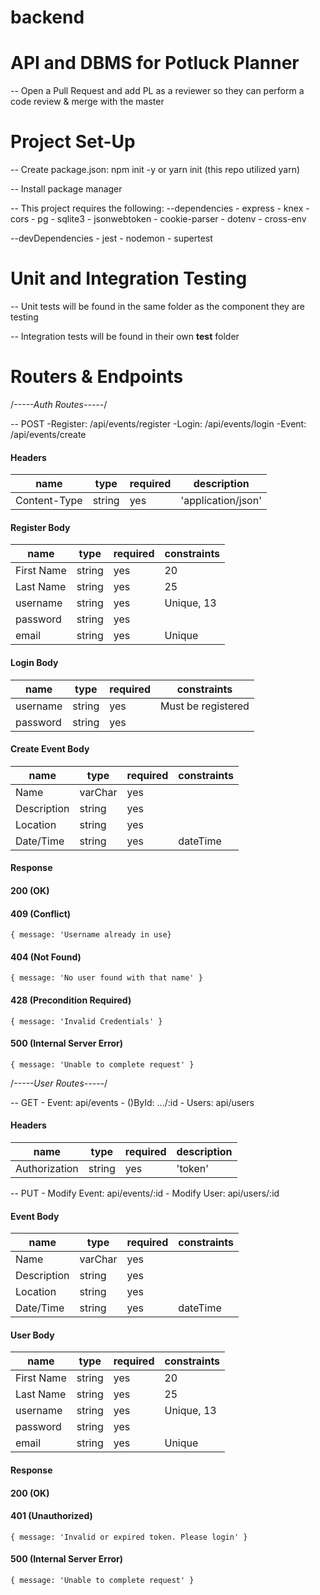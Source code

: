 # backend

# API and DBMS for Potluck Planner

-- Open a Pull Request and add PL as a reviewer so they can perform a code review & merge with the master

# Project Set-Up

-- Create package.json: npm init -y or yarn init (this repo utilized yarn)

-- Install package manager

-- This project requires the following:
--dependencies - express - knex - cors - pg - sqlite3 - jsonwebtoken - cookie-parser - dotenv - cross-env

--devDependencies - jest - nodemon - supertest

# Unit and Integration Testing

-- Unit tests will be found in the same folder as the component they are testing

-- Integration tests will be found in their own **test** folder

# Routers & Endpoints

/_-----Auth Routes-----_/

-- POST
-Register: /api/events/register
-Login: /api/events/login
-Event: /api/events/create

#### Headers

| name         | type   | required | description        |
| ------------ | ------ | -------- | ------------------ |
| Content-Type | string | yes      | 'application/json' |

#### Register Body

| name       | type   | required | constraints |
| ---------- | ------ | -------- | ----------- |
| First Name | string | yes      | 20          |
| Last Name  | string | yes      | 25          |
| username   | string | yes      | Unique, 13  |
| password   | string | yes      |             |
| email      | string | yes      | Unique      |

#### Login Body

| name     | type   | required | constraints        |
| -------- | ------ | -------- | ------------------ |
| username | string | yes      | Must be registered |
| password | string | yes      |                    |

#### Create Event Body

| name        | type    | required | constraints |
| ----------- | ------- | -------- | ----------- |
| Name        | varChar | yes      |             |
| Description | string  | yes      |             |
| Location    | string  | yes      |             |
| Date/Time   | string  | yes      | dateTime    |

#### Response

#### 200 (OK)

#### 409 (Conflict)

`{ message: 'Username already in use}`

#### 404 (Not Found)

`{ message: 'No user found with that name' }`

#### 428 (Precondition Required)

`{ message: 'Invalid Credentials' }`

#### 500 (Internal Server Error)

`{ message: 'Unable to complete request' }`

/_-----User Routes-----_/

-- GET - Event: api/events - ()ById: .../:id - Users: api/users

#### Headers

| name          | type   | required | description |
| ------------- | ------ | -------- | ----------- |
| Authorization | string | yes      | 'token'     |

-- PUT - Modify Event: api/events/:id - Modify User: api/users/:id

#### Event Body

| name        | type    | required | constraints |
| ----------- | ------- | -------- | ----------- |
| Name        | varChar | yes      |             |
| Description | string  | yes      |             |
| Location    | string  | yes      |             |
| Date/Time   | string  | yes      | dateTime    |

#### User Body

| name       | type   | required | constraints |
| ---------- | ------ | -------- | ----------- |
| First Name | string | yes      | 20          |
| Last Name  | string | yes      | 25          |
| username   | string | yes      | Unique, 13  |
| password   | string | yes      |             |
| email      | string | yes      | Unique      |

#### Response

#### 200 (OK)

#### 401 (Unauthorized)

`{ message: 'Invalid or expired token. Please login' }`

#### 500 (Internal Server Error)

`{ message: 'Unable to complete request' }`
